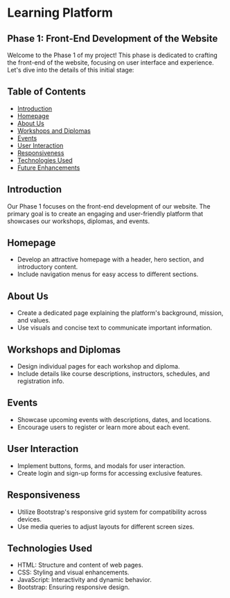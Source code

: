 # Learning Platform

## Phase 1: Front-End Development of the Website

Welcome to the Phase 1 of my project! This phase is dedicated to crafting the front-end of the website, focusing on user interface and experience. Let's dive into the details of this initial stage:

## Table of Contents
- [Introduction](#introduction)
- [Homepage](#homepage)
- [About Us](#about-us)
- [Workshops and Diplomas](#workshops-and-diplomas)
- [Events](#events)
- [User Interaction](#user-interaction)
- [Responsiveness](#responsiveness)
- [Technologies Used](#technologies-used)
- [Future Enhancements](#future-enhancements)

## Introduction
Our Phase 1 focuses on the front-end development of our website. The primary goal is to create an engaging and user-friendly platform that showcases our workshops, diplomas, and events.




## Homepage
- Develop an attractive homepage with a header, hero section, and introductory content.
- Include navigation menus for easy access to different sections.

## About Us
- Create a dedicated page explaining the platform's background, mission, and values.
- Use visuals and concise text to communicate important information.

## Workshops and Diplomas
- Design individual pages for each workshop and diploma.
- Include details like course descriptions, instructors, schedules, and registration info.

## Events
- Showcase upcoming events with descriptions, dates, and locations.
- Encourage users to register or learn more about each event.

## User Interaction
- Implement buttons, forms, and modals for user interaction.
- Create login and sign-up forms for accessing exclusive features.

## Responsiveness
- Utilize Bootstrap's responsive grid system for compatibility across devices.
- Use media queries to adjust layouts for different screen sizes.

## Technologies Used
- HTML: Structure and content of web pages.
- CSS: Styling and visual enhancements.
- JavaScript: Interactivity and dynamic behavior.
- Bootstrap: Ensuring responsive design.








